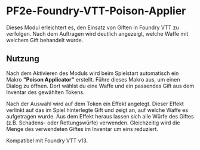 # PF2e-Foundry-VTT-Poison-Applier

Dieses Modul erleichtert es, den Einsatz von Giften in Foundry VTT zu verfolgen. Nach dem Auftragen wird deutlich angezeigt, welche Waffe mit welchem Gift behandelt wurde.

## Nutzung

Nach dem Aktivieren des Moduls wird beim Spielstart automatisch ein Makro **"Poison Applicator"** erstellt. Führe dieses Makro aus, um einen Dialog zu öffnen. Dort wählst du eine Waffe und ein passendes Gift aus dem Inventar des gewählten Tokens.

Nach der Auswahl wird auf dem Token ein Effekt angelegt. Dieser Effekt verlinkt auf das im Spiel hinterlegte Gift und zeigt an, auf welche Waffe es aufgetragen wurde. Aus dem Effekt heraus lassen sich alle Würfe des Giftes (z.B. Schadens- oder Rettungswürfe) verwenden. Gleichzeitig wird die Menge des verwendeten Giftes im Inventar um eins reduziert.

Kompatibel mit Foundry VTT v13.
